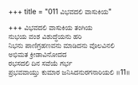 +++
title = "011 ವಿಭವದಲಿ ವಾಸುಕಿಯ"

+++
ವಿಭವದಲಿ ವಾಸುಕಿಯ ತಂಗಿಯ  
ನುಭಯ ವಂಶ ವಿಶುದ್ಧೆಯನು ಹರಿ  
ನಿಭನು ಪಾಣಿಗ್ರಹಣವನು ಮಾಡಿದನು ವೊಲವಿನಲಿ   
ಅಭಿಮತ ಕ್ರೀಡಾವಿನೋದದ  
ರಭಸದಲಿ ದಿನ ಸವೆಯೆ ಗರ್ಭ  
ಪ್ರಭವವಾಯ್ತು ಕುಮಾರ ಜನಿಸಿದನುರಗನಾರಿಯಲಿ    ॥11॥